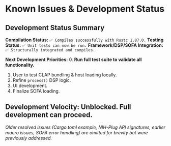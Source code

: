 # Known Issues & Development Status

## Development Status Summary

**Compilation Status:** `✅ Compiles successfully with Rustc 1.87.0.`
**Testing Status:** `✅ Unit tests can now be run.`
**Framework/DSP/SOFA Integration:** `✅ Structurally integrated and compiles.`

**Next Development Priorities:**
0.  **Run full test suite to validate all functionality.**
1.  User to test CLAP bundling & host loading locally.
2.  Refine `process()` DSP logic.
3.  UI development.
4.  Finalize SOFA loading.

**Development Velocity:** Unblocked. Full development can proceed.
---
*Older resolved issues (Cargo.toml example, NIH-Plug API signatures, earlier macro issues, SOFA error handling) are omitted for brevity but were previously addressed.*